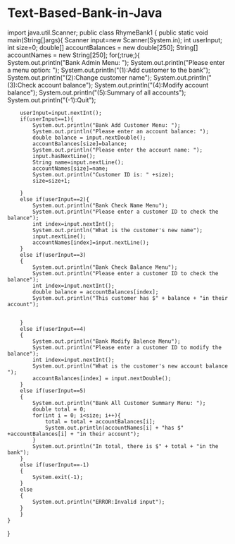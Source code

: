 # Text-Based-Bank-in-Java
import java.util.Scanner;
public class RhymeBank1
{
	public static void main(String[]args){
		Scanner input=new Scanner(System.in);
		int userInput;
		int size=0;
		double[] accountBalances = new double[250];
		String[] accountNames = new String[250];
		for(;true;){	
		System.out.println("Bank Admin Menu: ");
		System.out.println("Please enter a menu option: ");
		System.out.println("(1):Add customer to the bank");
		System.out.println("(2):Change customer name");
		System.out.println("(3):Check account balance");
		System.out.println("(4):Modify account balance");
		System.out.println("(5):Summary of all accounts");
		System.out.println("(-1):Quit");
		
		userInput=input.nextInt();
		if(userInput==1){
			System.out.println("Bank Add Customer Menu: ");
			System.out.println("Please enter an account balance: ");
			double balance = input.nextDouble();
			accountBalances[size]=balance;
			System.out.println("Please enter the account name: ");
			input.hasNextLine();
			String name=input.nextLine();
			accountNames[size]=name;
			System.out.println("Customer ID is: " +size);
			size=size+1;

		}
		else if(userInput==2){
			System.out.println("Bank Check Name Menu");
			System.out.println("Please enter a customer ID to check the balance");
			int index=input.nextInt();
			System.out.println("What is the customer's new name");
			input.nextLine();
			accountNames[index]=input.nextLine();
		}
		else if(userInput==3)
		{
			System.out.println("Bank Check Balance Menu");
			System.out.println("Please enter a customer ID to check the balance");
			int index=input.nextInt();
			double balance = accountBalances[index];
			System.out.println("This customer has $" + balance + "in their account");

			
		}
		else if(userInput==4)
		{
			System.out.println("Bank Modify Balence Menu");
			System.out.println("Please enter a customer ID to modify the balance");
			int index=input.nextInt();
			System.out.println("What is the customer's new account balance  ");
			accountBalances[index] = input.nextDouble();
		}
		else if(userInput==5)
		{
			System.out.println("Bank All Customer Summary Menu: ");
			double total = 0;
			for(int i = 0; i<size; i++){
				total = total + accountBalances[i];
				System.out.println(accountNames[i] + "has $" +accountBalances[i] + "in their account");
			}
			System.out.println("In total, there is $" + total + "in the bank"); 
		}
		else if(userInput==-1)
		{
			System.exit(-1);
		}
		else
		{
			System.out.println("ERROR:Invalid input");
		}
		}
	}
}	






